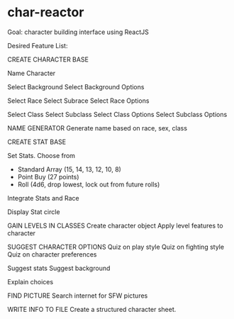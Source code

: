 # char-reactor

Goal: character building interface using ReactJS

Desired Feature List:

CREATE CHARACTER BASE

Name Character

Select Background
Select Background Options

Select Race
Select Subrace
Select Race Options

Select Class
Select Subclass
Select Class Options
Select Subclass Options

NAME GENERATOR
Generate name based on race, sex, class

CREATE STAT BASE

Set Stats. Choose from 
- Standard Array (15, 14, 13, 12, 10, 8)
- Point Buy (27 points)
- Roll (4d6, drop lowest, lock out from future rolls)

Integrate Stats and Race

Display Stat circle


GAIN LEVELS IN CLASSES
Create character object
Apply level features to character


SUGGEST CHARACTER OPTIONS
Quiz on play style
Quiz on fighting style
Quiz on character preferences

Suggest stats
Suggest background

Explain choices

FIND PICTURE
Search internet for SFW pictures

WRITE INFO TO FILE
Create a structured character sheet.